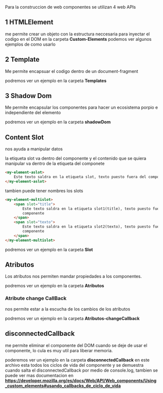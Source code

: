 Para la construccion de web componentes se utilizan 4 web APIs

## 1 HTMLElement

me permite crear un objeto con la estructura neccesaria para inyectar el codigo en el DOM
en la carpeta **Custom-Elements** podemos ver algunos ejemplos de como usarlo

## 2 Template

Me permite encapsuar el codigo dentro de un document-fragment

podremos ver un ejemplo en la carpeta **Templates**

## 3 Shadow Dom

Me permite encapsular los componentes para hacer un ecosistema porpio e independiente del elemento

podremos ver un ejemplo en la carpeta **shadowDom**

## Content Slot

nos ayuda a manipular datos

la etiqueta slot va dentro del componente y el contenido que se quiera manipular va dentro de la etiqueta del componete

```html
<my-element-aslot>
    Este texto saldra en la etiqueta slot, texto puesto fuera del componente
</my-element-aslot>
```

tambien puede tener nombres los slots

```html
<my-element-multislot>
    <span slot="title">
        Este texto saldra en la etiqueta slot1(title), texto puesto fuera del
        componente
    </span>
    <span slot="texto">
        Este texto saldra en la etiqueta slot2(texto), texto puesto fuera del
        componente
    </span>
</my-element-multislot>
```

podremos ver un ejemplo en la carpeta **Slot**

## Atributos

Los atributos nos permiten mandar propiedades a los componentes.

podremos ver un ejemplo en la carpeta **Atributos**

### Atribute change CallBack

nos permite estar a la escucha de los cambios de los atributos

podremos ver un ejemplo en la carpeta **Atributos-changeCallback**

## disconnectedCallback

me permite eliminar el componente del DOM cuando se deje de usar el componente, lo cula es muy util para liberar memoria.

poderemos ver un ejemplo en la carpeta **disconnectedCallback** en este archivo esta todos los ciclos de vida del componente y se demuestra cuando salta el disconnectedCallback por medio de console.log, tambien se puede ver mas documentacion en **https://developer.mozilla.org/es/docs/Web/API/Web_components/Using_custom_elements#usando_callbacks_de_ciclo_de_vida**
